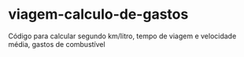 # viagem-calculo-de-gastos
Código para calcular segundo km/litro, tempo de viagem e velocidade média, gastos de combustível
